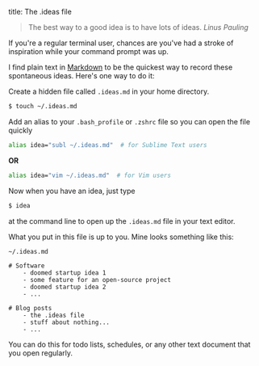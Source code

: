 title: The .ideas file

> The best way to a good idea is to have lots of ideas. <cite>Linus Pauling</cite>

If you're a regular terminal user, chances are you've had a stroke of inspiration while your command prompt was up.

I find plain text in [Markdown](http://daringfireball.net/projects/markdown/) to be the quickest way to record these spontaneous ideas. Here's one way to do it:

Create a hidden file called `.ideas.md` in your home directory.

```bash
$ touch ~/.ideas.md
```

Add an alias to your `.bash_profile` or `.zshrc` file so you can open the file quickly

```bash
alias idea="subl ~/.ideas.md"  # for Sublime Text users
```

**OR**

```bash
alias idea="vim ~/.ideas.md"  # for Vim users
```



Now when you have an idea, just type

```bash
$ idea
```

at the command line to open up the `.ideas.md` file in your text editor.

What you put in this file is up to you. Mine looks something like this:

```
~/.ideas.md

# Software
    - doomed startup idea 1
    - some feature for an open-source project
    - doomed startup idea 2
    - ...

# Blog posts
    - the .ideas file
    - stuff about nothing...
    - ...
```

You can do this for todo lists, schedules, or any other text document that you open regularly.
